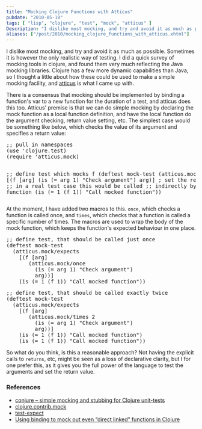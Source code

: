 ```yaml
---
title: "Mocking Clojure Functions with Atticus"
pubdate: "2010-05-18"
tags: [ "lisp", "clojure", "test", "mock", "atticus" ]
Description: "I dislike most mocking, and try and avoid it as much as possible. Sometimes it is however the only realistic way of testing.  I did a quick survey of mocking tools in clojure, and found them very much reflecting the Java mocking&#10;libraries. Clojure has a few more dynamic capabilities than Java, so I thought a little about how these could be used to make a simple mocking facility, and atticus is what I came up with."
aliases: ["/post/2010/mocking_clojure_functions_with_atticus.xhtml"]
---
```

<p>I dislike most mocking, and try and avoid it as much as possible. Sometimes
it is however the only realistic way of testing.  I did a quick survey of
mocking tools in clojure, and found them very much reflecting the Java mocking
libraries. Clojure has a few more dynamic capabilities than Java, so I thought a
little about how these could be used to make a simple mocking facility, and <a href="http://github.com/hugoduncan/atticus">atticus</a> is what I came up
with.</p>
<p>There is a consensus that mocking should be implemented by binding a
function's var to a new function for the duration of a test, and atticus does
this too. Atticus' premise is that we can do simple mocking by declaring the
mock function as a local function definition, and have the local function do the
argument checking, return value setting, etc.  The simplest case would be
something like below, which checks the value of its argument and specifies a
return value:</p>
<pre class="clojure">
;; pull in namespaces
(use 'clojure.test)
(require 'atticus.mock)

;; define test which mocks f
(deftest mock-test
  (atticus.mock/expects
    [(f [arg]
       (is (= arg 1) "Check argument")
       arg)] ; set the return value
    ;; in a real test case this would be called
    ;; indirectly by some other function
    (is (= 1 (f 1)) "Call mocked function"))
</pre>
<p>At the moment, I have added two macros to this.  <code>once</code>, which
checks a function is called once, and <code>times</code>, which checks that a
function is called a specific number of times. The macros are used to wrap the
body of the mock function, which keeps the function's expected behaviour in one
place.</p>
<pre class="clojure">
;; define test, that should be called just once
(deftest mock-test
  (atticus.mock/expects
    [(f [arg]
       (atticus.mock/once
         (is (= arg 1) "Check argument")
         arg))]
    (is (= 1 (f 1)) "Call mocked function"))
</pre>
<pre class="clojure">
;; define test, that should be called exactly twice
(deftest mock-test
  (atticus.mock/expects
    [(f [arg]
       (atticus.mock/times 2
         (is (= arg 1) "Check argument")
         arg))]
    (is (= 1 (f 1)) "Call mocked function")
    (is (= 1 (f 1)) "Call mocked function"))
</pre>
<p>So what do you think, is this a reasonable approach? Not having the explicit
calls to <code>returns</code>, etc, might be seen as a loss of declarative
clarity, but I for one prefer this, as it gives you the full power of the
language to test the arguments and set the return value.</p>
<h3>References</h3>
<ul>
<li><a href="http://s-expressions.com/2010/01/24/conjure-simple-mocking-and-stubbing-for-clojure-unit-tests/">conjure – simple mocking and stubbing for Clojure unit-tests</a></li>
<li><a href="http://richhickey.github.com/clojure-contrib/mock-api.html">clojure.contrib.mock</a></li>
<li><a href="http://code.google.com/p/test-expect/">test-expect</a></li>
<li><a href="http://blog.n01se.net/?p=134">Using binding to mock out even “direct linked” functions in Clojure</a></li>
</ul>
